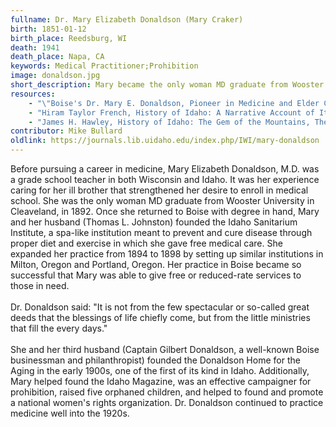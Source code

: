 ```yaml
---
fullname: Dr. Mary Elizabeth Donaldson (Mary Craker)
birth: 1851-01-12
birth_place: Reedsburg, WI
death: 1941
death_place: Napa, CA
keywords: Medical Practitioner;Prohibition
image: donaldson.jpg
short_description: Mary became the only woman MD graduate from Wooster University in Cleaveland in 1892. In 1898 she and her husband founded the Idaho Sanitarium Institute, in which she gave free medical care. She and her husband founded the Donaldson Home for the Aging, and she helped found Idaho Magazine, published Reform Appeal and was an effective campaigner for prohibition.
resources: 
    - "\"Boise's Dr. Mary E. Donaldson, Pioneer in Medicine and Elder Care\", <https://web.archive.org/web/20190308215748/http://sfcompanion.blogspot.com/2019/01/boises-dr-mary-e-donaldson-pioneer-in.html>"
    - "Hiram Taylor French, History of Idaho: A Narrative Account of Its Historical Progress, Its People and Its Principal Interests, Lewis Publishing Co., Chicago and New York (1914)"
    - "James H. Hawley, History of Idaho: The Gem of the Mountains, The S. J. Clarke Publishing Company, Chicago (1920)"
contributor: Mike Bullard
oldlink: https://journals.lib.uidaho.edu/index.php/IWI/mary-donaldson
---
```


Before pursuing a career in medicine, Mary Elizabeth Donaldson, M.D. was a grade school teacher in both Wisconsin and Idaho. It was her experience caring for her ill brother that strengthened her desire to enroll in medical school. She was the only woman MD graduate from Wooster University in Cleaveland, in 1892. Once she returned to Boise with degree in hand, Mary and her husband (Thomas L. Johnston) founded the Idaho Sanitarium Institute, a spa-like institution meant to prevent and cure disease through proper diet and exercise in which she gave free medical care. She expanded her practice from 1894 to 1898 by setting up similar institutions in Milton, Oregon and Portland, Oregon. Her practice in Boise became so successful that Mary was able to give free or reduced-rate services to those in need. <br><br> Dr. Donaldson said: "It is not from the few spectacular or so-called great deeds that the blessings of life chiefly come, but from the little ministries that fill the every days." <br><br> She and her third husband (Captain Gilbert Donaldson, a well-known Boise businessman and philanthropist) founded the Donaldson Home for the Aging in the early 1900s, one of the first of its kind in Idaho. Additionally, Mary helped found the Idaho Magazine, was an effective campaigner for prohibition, raised five orphaned children, and helped to found and promote a national women's rights organization. Dr. Donaldson continued to practice medicine well into the 1920s.

